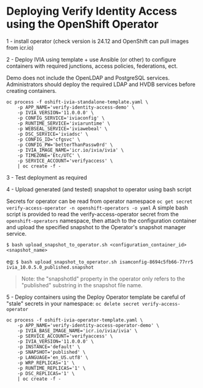 # Deploying Verify Identity Access using the OpenShift Operator

1 - install operator (check version is 24.12 and OpenShift can pull images from icr.io)

2 - Deploy IVIA using template + use Ansible (or other) to configure containers with required junctions, access policies, federations, ect.

Demo does not include the OpenLDAP and PostgreSQL services. Administrators should deploy the required LDAP and HVDB
services before creating containers.

    oc process -f oshift-ivia-standalone-template.yaml \
        -p APP_NAME='verify-identity-access-demo' \
        -p IVIA_VERSION='11.0.0.0' \
        -p CONFIG_SERVICE='iviaconfig' \
        -p RUNTIME_SERVICE='iviaruntime' \
        -p WEBSEAL_SERVICE='iviawebeal' \
        -p DSC_SERVICE='iviadsc' \
        -p CONFIG_ID='cfgsvc' \
        -p CONFIG_PW='betterThanPassw0rd' \
        -p IVIA_IMAGE_NAME='icr.io/ivia/ivia' \
        -p TIMEZONE='Etc/UTC' \
        -p SERVICE_ACCOUNT='verifyaccess' \
        | oc create -f -

3 - Test deployment as required

4 - Upload generated (and tested) snapshot to operator using bash script

Secrets for operator can be read from operator namespace
`oc get secret verify-access-operator -n openshift-operators -o yaml`
A simple bash script is provided to read the verify-access-operator secret from the `openshift-operators` namespace, then 
attach to the configuration container and upload the specified snapshot to the Operator's snapshot manager service.

    $ bash upload_snapshot_to_operator.sh <configuration_container_id> <snapshot_name>

eg: `$ bash upload_snapshot_to_operator.sh isamconfig-8694c5fb66-77rr5 ivia_10.0.5.0_published.snapshot`

>Note: the "snapshotId" property in the operator only refers to the "published" substring in the snapshot file name.

5 - Deploy containers using the Deploy Operator template
    be careful of "stale" secrets in your namespace: `oc delete secret verify-access-operator`


    oc process -f oshift-ivia-operator-template.yaml \
        -p APP_NAME='verify-identity-access-operator-demo' \
        -p IVIA_BASE_IMAGE_NAME='icr.io/ivia/ivia' \
        -p SERVICE_ACCOUNT='verifyaccess' \
        -p IVIA_VERSION='11.0.0.0' \
        -p INSTANCE='default' \
        -p SNAPSHOT='published' \
        -p LANGUAGE='en_US.utf8' \
        -p WRP_REPLICAS='1' \
        -p RUNTIME_REPLICAS='1' \
        -p DSC_REPLICAS='1' \
        | oc create -f -
